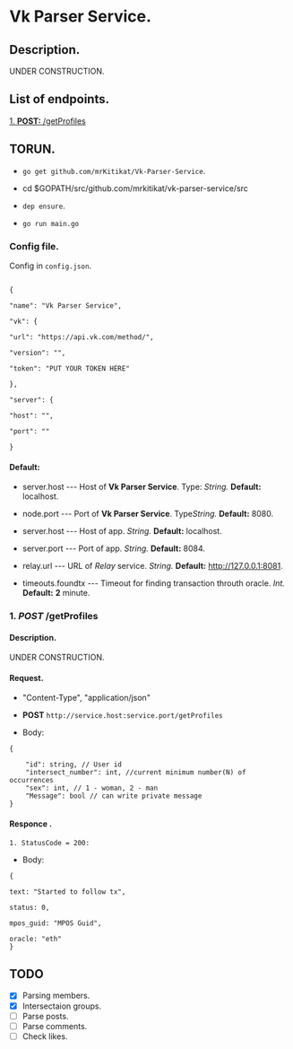
# Vk Parser Service.

 
## Description.

  
UNDER CONSTRUCTION.

  

## List of endpoints.


[1. **POST:**  /getProfiles](#get-profiles)
  

## TORUN.


-  `go get github.com/mrKitikat/Vk-Parser-Service`.

- cd $GOPATH/src/github.com/mrkitikat/vk-parser-service/src

-  `dep ensure`.
- `go run main.go`

  

### Config file.

Config in `config.json`.

 
```

{

"name": "Vk Parser Service",

"vk": {

"url": "https://api.vk.com/method/",

"version": "",

"token": "PUT YOUR TOKEN HERE"

},

"server": {

"host": "",

"port": ""

}
```

#### Default:

* server.host --- Host of **Vk Parser Service**. Type: *String.*  **Default:** localhost.

* node.port --- Port of **Vk Parser Service**. Type*String.*  **Default:** 8080.

* server.host --- Host of app. *String.*  **Default:** localhost.

* server.port --- Port of app. *String.*  **Default:** 8084.

* relay.url --- URL of *Relay* service. *String.*  **Default:** http://127.0.0.1:8081.

* timeouts.foundtx --- Timeout for finding transaction throuth oracle. *Int.*  **Default:**  **2** minute.

  
<div  id='get-profiles'/>

  

### 1. *POST* /getProfiles

  

#### Description.

UNDER CONSTRUCTION.

#### Request.

- "Content-Type", "application/json"

- **POST** `http://service.host:service.port/getProfiles`


- Body:
```
{

	"id": string, // User id
	"intersect_number": int, //current minimum number(N) of occurrences
	"sex": int, // 1 - woman, 2 - man
	"Message": bool // can write private message
}
```  

#### Responce .

`1. StatusCode = 200:`

 
- Body:
```
{

text: "Started to follow tx",

status: 0,

mpos_guid: "MPOS Guid",

oracle: "eth"
}
```

## TODO
-  [x] Parsing members.
-  [x] Intersectaion groups.
-  [ ] Parse posts.
-  [ ] Parse comments.
-  [ ] Check likes.
